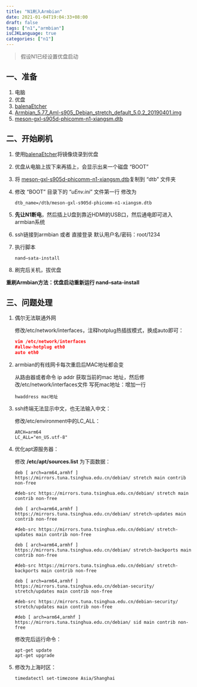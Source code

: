 ```yaml
---
title: "N1刷入Armbian"
date: 2021-01-04T19:04:33+08:00
draft: false
tags: ["n1","armbian"]
isCJKLanguage: true
categories: ["n1"]
---
```


> 假设N1已经设置优盘启动

## 一、准备

1. 电脑
2. 优盘
3. [balenaEtcher](https://oneindex.superen.xyz/?/%E7%B3%BB%E7%BB%9F/N1%E5%88%B7Armbian/%E5%86%99%E7%9B%98%E5%B7%A5%E5%85%B7balenaEtcher-Setup-1.5.101.exe)
4. [Armbian_5.77_Aml-s905_Debian_stretch_default_5.0.2_20190401.img](https://oneindex.superen.xyz/?/%E7%B3%BB%E7%BB%9F/N1%E5%88%B7Armbian/Armbian_5.77_Aml-s905_Debian_stretch_default_5.0.2_20190401.img)
5. [meson-gxl-s905d-phicomm-n1-xiangsm.dtb](https://oneindex.superen.xyz/?/%E7%B3%BB%E7%BB%9F/N1%E5%88%B7Armbian/meson-gxl-s905d-phicomm-n1-xiangsm.dtb)

## 二、开始刷机

1. 使用[balenaEtcher](https://oneindex.superen.xyz/?/%E7%B3%BB%E7%BB%9F/N1%E5%88%B7Armbian/%E5%86%99%E7%9B%98%E5%B7%A5%E5%85%B7balenaEtcher-Setup-1.5.101.exe)将镜像烧录到优盘

2. 优盘从电脑上拔下来再插上，会显示出来一个磁盘 “BOOT”  

3. 将 [meson-gxl-s905d-phicomm-n1-xiangsm.dtb](https://oneindex.superen.xyz/?/%E7%B3%BB%E7%BB%9F/N1%E5%88%B7Armbian/meson-gxl-s905d-phicomm-n1-xiangsm.dtb)复制到 “dtb” 文件夹

4. 修改 “BOOT” 目录下的 “*uEnv.ini*” 文件第一行 修改为

   ```
   dtb_name=/dtb/meson-gxl-s905d-phicomm-n1-xiangsm.dtb
   ```

5. **先让N1断电**，然后插上U盘到靠近HDMI的USB口，然后通电即可进入armbian系统

6. ssh链接到armbian 或者 直接登录 默认用户名/密码：root/1234

7. 执行脚本

   ```shell
   nand–sata-install
   ```

8. 刷完后关机，拔优盘

**重刷Armbian方法：优盘启动重新运行 nand–sata-install**

## 三、问题处理

1. 偶尔无法联通外网

   修改/etc/network/interfaces，注释hotplug热插拔模式，换成auto即可：

   ```json
   vim /etc/network/interfaces
   #allow-hotplug eth0
   auto eth0
   ```

2. armbian的有线网卡每次重启后MAC地址都会变

   从路由器或者命令  ip addr 获取当前的mac 地址，然后修改/etc/network/interfaces文件 写死mac地址：增加一行

   ```shell
   hwaddress mac地址
   ```

3. ssh终端无法显示中文，也无法输入中文：

   修改/etc/environment中的LC_ALL：

   ```shell
   ARCH=arm64
   LC_ALL="en_US.utf-8"
   ```

4. 优化apt源服务器：

   修改 **/etc/apt/sources.list** 为下面数据：

   ```shell
   deb [ arch=arm64,armhf ] https://mirrors.tuna.tsinghua.edu.cn/debian/ stretch main contrib non-free
   
   #deb-src https://mirrors.tuna.tsinghua.edu.cn/debian/ stretch main contrib non-free
   
   deb [ arch=arm64,armhf ] https://mirrors.tuna.tsinghua.edu.cn/debian/ stretch-updates main contrib non-free
   
   #deb-src https://mirrors.tuna.tsinghua.edu.cn/debian/ stretch-updates main contrib non-free
   
   deb [ arch=arm64,armhf ] https://mirrors.tuna.tsinghua.edu.cn/debian/ stretch-backports main contrib non-free
   
   #deb-src https://mirrors.tuna.tsinghua.edu.cn/debian/ stretch-backports main contrib non-free
   
   deb [ arch=arm64,armhf ] https://mirrors.tuna.tsinghua.edu.cn/debian-security/ stretch/updates main contrib non-free
   
   #deb-src https://mirrors.tuna.tsinghua.edu.cn/debian-security/ stretch/updates main contrib non-free
   
   #deb [ arch=arm64,armhf ] https://mirrors.tuna.tsinghua.edu.cn/debian/ sid main contrib non-free
   ```

   修改完后运行命令：

   ```shell
   apt-get update
   apt-get upgrade
   ```

5. 修改为上海时区：

   ```shell
   timedatectl set-timezone Asia/Shanghai
   ```

   